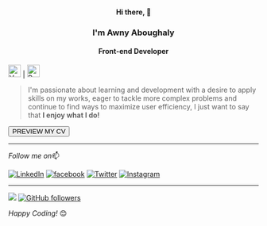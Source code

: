 <h4 align="center">
  Hi there, 👋
</h4>
<h3 align="center">I'm Awny Aboughaly</h3>
<h4 align="center">Front-end Developer</h4>
  <img src="https://img.shields.io/badge/Vue-282C34?logo=vue.js&logoColor=61DAFB" alt="Vue logo" title="Vue" height="25" /> | <img src="https://img.shields.io/badge/React-282C34?logo=react&logoColor=61DAFB" alt="React logo" title="React" height="25" />

> I'm passionate about learning and development with a desire to apply skills on my works, eager to tackle more complex problems and continue to find ways to maximize user efficiency, I just want to say that <strong>I enjoy what I do!</strong>

<a href='https://drive.google.com/file/d/1DZ2GOTe-OYmZbY1Sv0pQ1EQl3qfmnxRO/view' target="_blank"><button>PREVIEW MY CV</button></a>

---

<i>Follow me on</i>📫<br>

<a href="https://www.linkedin.com/in/awnyaboughaly" target="_blank"><img src="https://img.shields.io/badge/LinkedIn-%230077B5.svg?&style=flat-square&logo=linkedin&logoColor=white" alt="LinkedIn"></a>
<a href="https://www.facebook.com/AWNYABOUGHALY" target="_blank"><img src="https://img.shields.io/badge/facebook-%232E87FB.svg?&style=flat-square&logo=facebook&logoColor=white" alt=facebook /></a>
<a href="https://twitter.com/AWNYABOUGHALY" target="_blank"><img src="https://img.shields.io/badge/Twitter-%231DA1F2.svg?&style=flat-square&logo=twitter&logoColor=white" alt="Twitter"></a>
<a href="https://www.instagram.com/awnyaboughaly" target="_blank"><img src="https://img.shields.io/badge/Instagram-%23E4405F.svg?&style=flat-square&logo=instagram&logoColor=white" alt="Instagram"></a>

---

![](https://komarev.com/ghpvc/?username=AWNY-ABOUGHALY) [![GitHub followers](https://img.shields.io/github/followers/AWNY-ABOUGHALY.svg?style=social&label=Follow&maxAge=2592000)](https://github.com/AWNY-ABOUGHALY?tab=followers)

<i align="center">Happy Coding!</i> 😊
